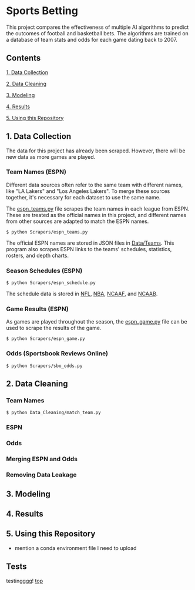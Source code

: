 # Sports Betting

This project compares the effectiveness of multiple AI algorithms to predict the outcomes of football and basketball bets.
The algorithms are trained on a database of team stats and odds for each game dating back to 2007.

## Contents

[1. Data Collection](#Data-Collection)

[2. Data Cleaning](#Data-Cleaning)

[3. Modeling](#Modeling)

[4. Results](#Results)

[5. Using this Repository](#Using-this-Repository)


## 1. Data Collection
The data for this project has already been scraped. 
However, there will be new data as more games are played.

### Team Names (ESPN)
Different data sources often refer to the same team with different names, like "LA Lakers" and "Los Angeles Lakers".
To merge these sources together, it's necessary for each dataset to use the same name.

The [espn_teams.py](Scrapers/espn_teams.py) file scrapes the team names in each league from ESPN.
These are treated as the official names in this project, and different names from other sources are adapted to match the ESPN names.

```
$ python Scrapers/espn_teams.py
```

The official ESPN names are stored in JSON files in [Data/Teams](https://github.com/DillonKoch/Sports_Betting/tree/master/Data/Teams).
This program also scrapes ESPN links to the teams' schedules, statistics, rosters, and depth charts.

### Season Schedules (ESPN)


```
$ python Scrapers/espn_schedule.py
```
The schedule data is stored in [NFL](Data/ESPN/NFL/Games.csv), [NBA](Data/ESPN/NBA/Games.csv), [NCAAF](Data/ESPN/NCAAF/Games.csv), and [NCAAB](Data/ESPN/NCAAB/Games.csv).

### Game Results (ESPN)
As games are played throughout the season, the [espn_game.py](Scrapers/espn_game.py) file can be used to scrape the results of the game.

```
$ python Scrapers/espn_game.py
```

### Odds (Sportsbook Reviews Online)

```
$ python Scrapers/sbo_odds.py
```


## 2. Data Cleaning

### Team Names
```
$ python Data_Cleaning/match_team.py
```


### ESPN


### Odds


### Merging ESPN and Odds


### Removing Data Leakage


## 3. Modeling



## 4. Results



## 5. Using this Repository
- mention a conda environment file I need to upload


## Tests
testingggg!
[top](#Contents)

